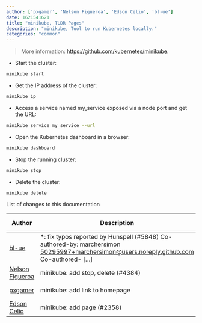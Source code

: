 ```yaml
---
author: ['pxgamer', 'Nelson Figueroa', 'Edson Celio', 'bl-ue']
date: 1621541621
title: "minikube, TLDR Pages"
description: "minikube, Tool to run Kubernetes locally."
categories: "common"
---
```

> More information: <https://github.com/kubernetes/minikube>.

- Start the cluster:

```bash
minikube start
```

- Get the IP address of the cluster:

```bash
minikube ip
```

- Access a service named my_service exposed via a node port and get the URL:

```bash
minikube service my_service --url
```

- Open the Kubernetes dashboard in a browser:

```bash
minikube dashboard
```

- Stop the running cluster:

```bash
minikube stop
```

- Delete the cluster:

```bash
minikube delete
```
List of changes to this documentation


Author | Description | ISO 8601 Date | GitHub link
------|-----|-----|-----
[bl-ue](mailto:54780737+bl-ue@users.noreply.github.com) | *: fix typos reported by Hunspell (#5848) Co-authored-by: marchersimon <50295997+marchersimon@users.noreply.github.com> Co-authored- [...] | 2021-05-20T22:13:41 | [8ebd171d6f00](https://github.com/tldr-pages/tldr/commit/8ebd171d6f001698709fefc02b1fd5cc9f3a99c4)
[Nelson Figueroa](mailto:30811275+nelsonfigueroa@users.noreply.github.com) | minikube: add stop, delete (#4384) | 2020-10-01T12:37:26 | [b8b451e0fc09](https://github.com/tldr-pages/tldr/commit/b8b451e0fc0968f29aea009bd2d5e4d7da3ab2f8)
[pxgamer](mailto:owzie123@gmail.com) | minikube: add link to homepage | 2019-06-04T21:29:40 | [f845c64d0899](https://github.com/tldr-pages/tldr/commit/f845c64d0899acb1c8d3b4fa0962f0d23ffe3e56)
[Edson Celio](mailto:edsoncelio@users.noreply.github.com) | minikube: add page (#2358) | 2018-10-01T18:27:58 | [7391a4acff1b](https://github.com/tldr-pages/tldr/commit/7391a4acff1bcc3f6b62d2ab8cda538dbb8c2952)


